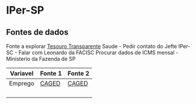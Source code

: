 # IPer-SP

## Fontes de dados

Fonte a explorar [Tesouro Transparente](http://www.tesourotransparente.gov.br/)
Saude   - Pedir contato do Jefte
IPer-SC - Falar com Leonardo da FACISC
Procurar dados de ICMS mensal - Ministerio da Fazenda de SP

| Variavel | Fonte 1                          | Fonte 2                                    |
|----------|----------------------------------|--------------------------------------------|
| Emprego  | [CAGED](http://pdet.mte.gov.br/) | [CAGED](ftp.mtps.gov.br/pdet/caged/)       |
|          |                                  |                                            |
|          |                                  |                                            |
|          |                                  |                                            |
|          |                                  |                                            |

